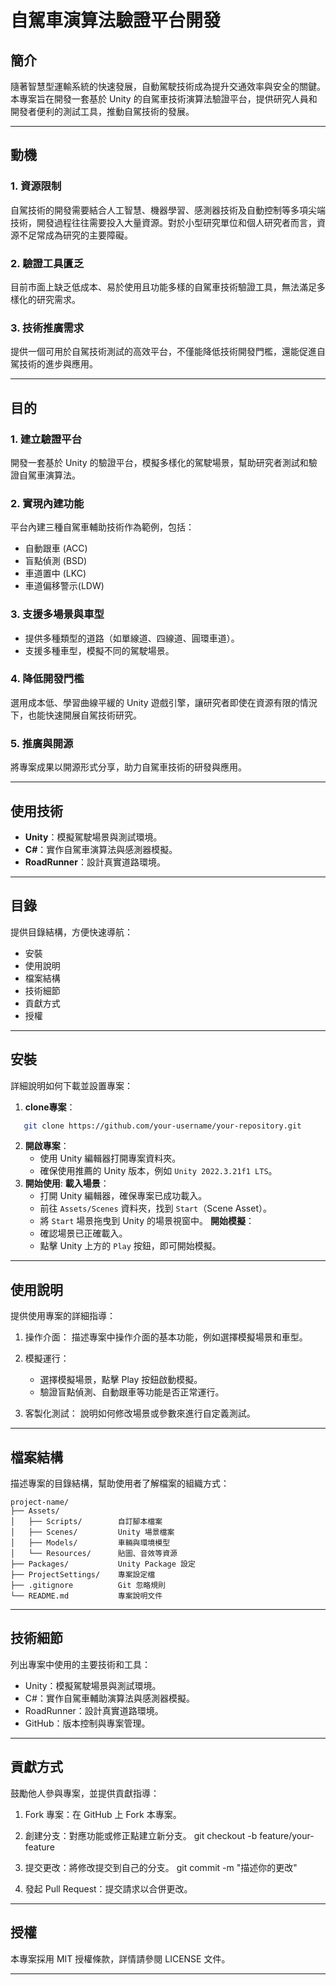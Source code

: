 # 自駕車演算法驗證平台開發

## 簡介
隨著智慧型運輸系統的快速發展，自動駕駛技術成為提升交通效率與安全的關鍵。本專案旨在開發一套基於 Unity 的自駕車技術演算法驗證平台，提供研究人員和開發者便利的測試工具，推動自駕技術的發展。

---

## 動機
### 1. 資源限制
自駕技術的開發需要結合人工智慧、機器學習、感測器技術及自動控制等多項尖端技術，開發過程往往需要投入大量資源。對於小型研究單位和個人研究者而言，資源不足常成為研究的主要障礙。

### 2. 驗證工具匱乏
目前市面上缺乏低成本、易於使用且功能多樣的自駕車技術驗證工具，無法滿足多樣化的研究需求。

### 3. 技術推廣需求
提供一個可用於自駕技術測試的高效平台，不僅能降低技術開發門檻，還能促進自駕技術的進步與應用。

---

## 目的
### 1. 建立驗證平台
開發一套基於 Unity 的驗證平台，模擬多樣化的駕駛場景，幫助研究者測試和驗證自駕車演算法。

### 2. 實現內建功能
平台內建三種自駕車輔助技術作為範例，包括：
- 自動跟車 (ACC)
- 盲點偵測 (BSD)
- 車道置中 (LKC)
- 車道偏移警示(LDW)

### 3. 支援多場景與車型
- 提供多種類型的道路（如單線道、四線道、圓環車道）。
- 支援多種車型，模擬不同的駕駛場景。

### 4. 降低開發門檻
選用成本低、學習曲線平緩的 Unity 遊戲引擎，讓研究者即使在資源有限的情況下，也能快速開展自駕技術研究。

### 5. 推廣與開源
將專案成果以開源形式分享，助力自駕車技術的研發與應用。

---

## 使用技術
- **Unity**：模擬駕駛場景與測試環境。
- **C#**：實作自駕車演算法與感測器模擬。
- **RoadRunner**：設計真實道路環境。

---
## 目錄
提供目錄結構，方便快速導航：
- 安裝
- 使用說明
- 檔案結構
- 技術細節
- 貢獻方式
- 授權

---

## 安裝
詳細說明如何下載並設置專案：
1. **clone專案**：
```bash
   git clone https://github.com/your-username/your-repository.git
```
2. **開啟專案**：
   - 使用 Unity 編輯器打開專案資料夾。
   - 確保使用推薦的 Unity 版本，例如 `Unity 2022.3.21f1 LTS`。
3. **開始使用**:
   **載入場景**：
   - 打開 Unity 編輯器，確保專案已成功載入。
   - 前往 `Assets/Scenes` 資料夾，找到 `Start`（Scene Asset）。
   - 將 `Start` 場景拖曳到 Unity 的場景視窗中。
   **開始模擬**：
   - 確認場景已正確載入。
   - 點擊 Unity 上方的 `Play` 按鈕，即可開始模擬。

---

## 使用說明
提供使用專案的詳細指導：
1. 操作介面：
   描述專案中操作介面的基本功能，例如選擇模擬場景和車型。

2. 模擬運行：
   - 選擇模擬場景，點擊 Play 按鈕啟動模擬。
   - 驗證盲點偵測、自動跟車等功能是否正常運行。

3. 客製化測試：
   說明如何修改場景或參數來進行自定義測試。

---

## 檔案結構
描述專案的目錄結構，幫助使用者了解檔案的組織方式：
```
project-name/
├── Assets/
│   ├── Scripts/        自訂腳本檔案
│   ├── Scenes/         Unity 場景檔案
│   ├── Models/         車輛與環境模型
│   └── Resources/      貼圖、音效等資源
├── Packages/           Unity Package 設定
├── ProjectSettings/    專案設定檔
├── .gitignore          Git 忽略規則
└── README.md           專案說明文件
```
---

## 技術細節
列出專案中使用的主要技術和工具：
- Unity：模擬駕駛場景與測試環境。
- C#：實作自駕車輔助演算法與感測器模擬。
- RoadRunner：設計真實道路環境。
- GitHub：版本控制與專案管理。

---

## 貢獻方式
鼓勵他人參與專案，並提供貢獻指導：
1. Fork 專案：在 GitHub 上 Fork 本專案。
2. 創建分支：對應功能或修正點建立新分支。
   git checkout -b feature/your-feature

3. 提交更改：將修改提交到自己的分支。
   git commit -m "描述你的更改"

4. 發起 Pull Request：提交請求以合併更改。

---

## 授權
本專案採用 MIT 授權條款，詳情請參閱 LICENSE 文件。

---
